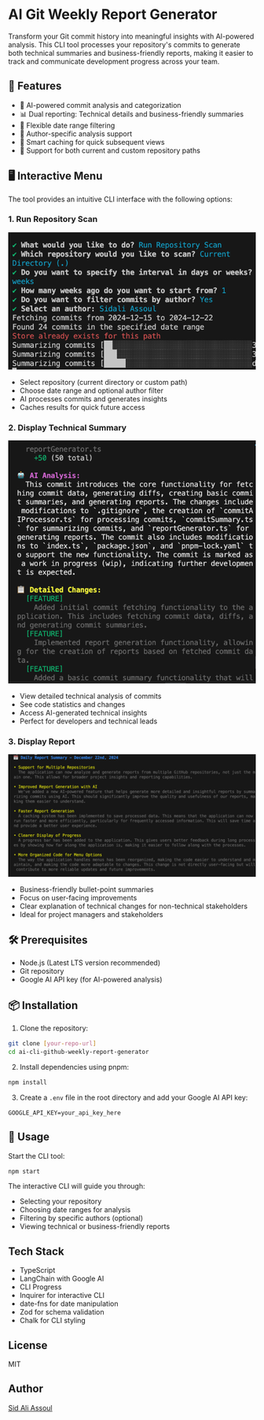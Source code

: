 # AI Git Weekly Report Generator

Transform your Git commit history into meaningful insights with AI-powered analysis. This CLI tool processes your repository's commits to generate both technical summaries and business-friendly reports, making it easier to track and communicate development progress across your team.

## 🎯 Features

- 🤖 AI-powered commit analysis and categorization
- 📊 Dual reporting: Technical details and business-friendly summaries
- 📅 Flexible date range filtering
- 👥 Author-specific analysis support
- 💾 Smart caching for quick subsequent views
- 🔄 Support for both current and custom repository paths

## 🖥️ Interactive Menu

The tool provides an intuitive CLI interface with the following options:

### 1. Run Repository Scan
![Repository Scan](./scan-repository.png)
- Select repository (current directory or custom path)
- Choose date range and optional author filter
- AI processes commits and generates insights
- Caches results for quick future access

### 2. Display Technical Summary
![Technical Summary](./technical-summary.png)
- View detailed technical analysis of commits
- See code statistics and changes
- Access AI-generated technical insights
- Perfect for developers and technical leads

### 3. Display Report
![Business Summary](./business-summary.png)
- Business-friendly bullet-point summaries
- Focus on user-facing improvements
- Clear explanation of technical changes for non-technical stakeholders
- Ideal for project managers and stakeholders

## 🛠️ Prerequisites

- Node.js (Latest LTS version recommended)
- Git repository
- Google AI API key (for AI-powered analysis)

## 📦 Installation

1. Clone the repository:
```bash
git clone [your-repo-url]
cd ai-cli-github-weekly-report-generator
```

2. Install dependencies using pnpm:
```bash
npm install
```

3. Create a `.env` file in the root directory and add your Google AI API key:
```env
GOOGLE_API_KEY=your_api_key_here
```

## 🚀 Usage

Start the CLI tool:
```bash
npm start
```

The interactive CLI will guide you through:
- Selecting your repository
- Choosing date ranges for analysis
- Filtering by specific authors (optional)
- Viewing technical or business-friendly reports

## Tech Stack

- TypeScript
- LangChain with Google AI
- CLI Progress
- Inquirer for interactive CLI
- date-fns for date manipulation
- Zod for schema validation
- Chalk for CLI styling

## License

MIT

## Author

[Sid Ali Assoul](https://github.com/stormsidali2001)
